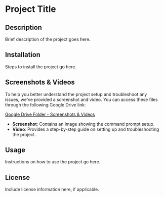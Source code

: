 # Project Title

## Description
Brief description of the project goes here.

## Installation
Steps to install the project go here.

## Screenshots & Videos
To help you better understand the project setup and troubleshoot any issues, we've provided a screenshot and video. You can access these files through the following Google Drive link:

[Google Drive Folder - Screenshots & Videos](https://drive.google.com/drive/folders/1uHoR--Jd9lgIHBYoAeyUo08rbgGmwMZ7?usp=sharing)

- **Screenshot**: Contains an image showing the command prompt setup.
- **Video**: Provides a step-by-step guide on setting up and troubleshooting the project.

## Usage
Instructions on how to use the project go here.

## License
Include license information here, if applicable.

